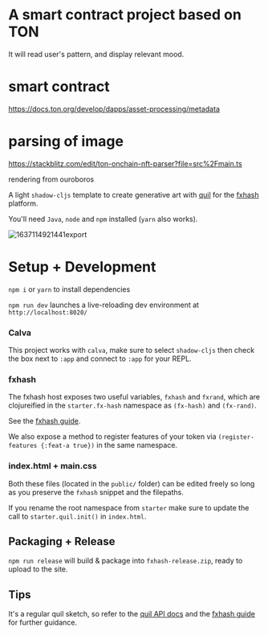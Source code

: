 # A smart contract project based on TON

It will read user's pattern, and display relevant mood.

# smart contract
https://docs.ton.org/develop/dapps/asset-processing/metadata

# parsing of image
https://stackblitz.com/edit/ton-onchain-nft-parser?file=src%2Fmain.ts

rendering from ouroboros

A light `shadow-cljs` template to create generative art with [quil](http://quil.info/) for the [fxhash](https://www.fxhash.xyz/) platform. 

You'll need `Java`, `node` and `npm` installed (`yarn` also works). 

![1637114921441export](https://user-images.githubusercontent.com/5009316/142108674-0592942c-945a-4e6f-a8de-1aa2c2325c99.png)


# Setup + Development

`npm i` or `yarn` to install dependencies

`npm run dev` launches a live-reloading dev environment at `http://localhost:8020/`

### Calva

This project works with `calva`, make sure to select `shadow-cljs` then check the box next to `:app` and connect to `:app` for your REPL.

### fxhash

The fxhash host exposes two useful variables, `fxhash` and `fxrand`, which are clojureified in the `starter.fx-hash` namespace as `(fx-hash)` and `(fx-rand)`.

See the [fxhash guide](https://www.fxhash.xyz/articles/guide-mint-generative-token).

We also expose a method to register features of your token via `(register-features {:feat-a true})` in the same namespace.

### index.html + main.css

Both these files (located in the `public/` folder) can be edited freely so long as you preserve the `fxhash` snippet and the filepaths.

If you rename the root namespace from `starter` make sure to update the call to `starter.quil.init()` in `index.html`.

## Packaging + Release

`npm run release` will build & package into `fxhash-release.zip`, ready to upload to the site.

## Tips

It's a regular quil sketch, so refer to the [quil API docs](http://quil.info/api) and the [fxhash guide](https://www.fxhash.xyz/articles/guide-mint-generative-token) for further guidance.
